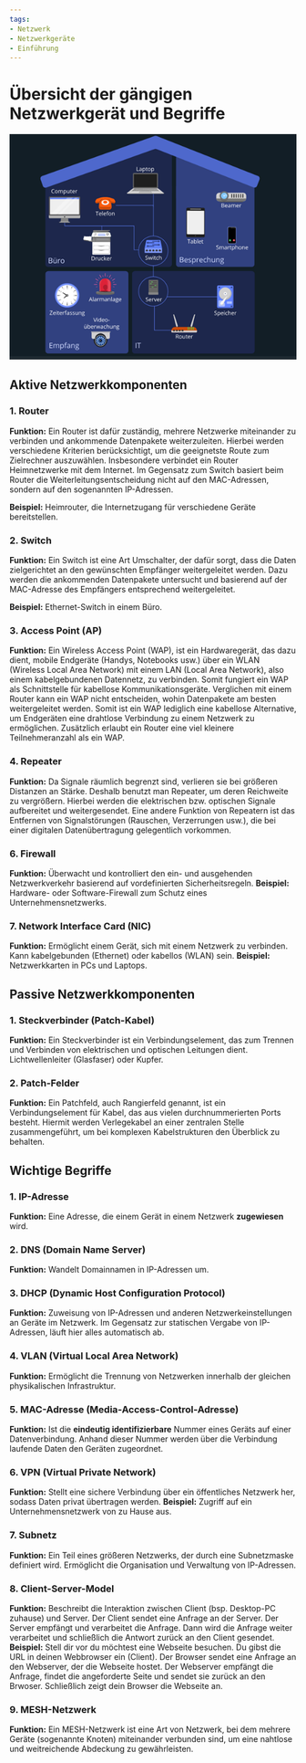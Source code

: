 ```yaml
---
tags:
- Netzwerk
- Netzwerkgeräte
- Einführung
---
```


# Übersicht der gängigen Netzwerkgerät und Begriffe 

![Netzwerk](images/Bild1.png)

## Aktive Netzwerkkomponenten
### 1. Router
**Funktion:** Ein Router ist dafür zuständig, mehrere Netzwerke miteinander zu verbinden und ankommende Datenpakete weiterzuleiten. 
Hierbei werden verschiedene Kriterien berücksichtigt, um die geeignetste Route zum Zielrechner auszuwählen.
Insbesondere verbindet ein Router Heimnetzwerke mit dem Internet.
Im Gegensatz zum Switch basiert beim Router die Weiterleitungsentscheidung nicht auf den MAC-Adressen, sondern auf den sogenannten IP-Adressen.

**Beispiel:** Heimrouter, die Internetzugang für verschiedene Geräte bereitstellen.

### 2. Switch
**Funktion:** Ein Switch ist eine Art Umschalter, der dafür sorgt, dass die Daten zielgerichtet an den gewünschten Empfänger weitergeleitet werden. 
Dazu werden die ankommenden Datenpakete untersucht und basierend auf der MAC-Adresse des Empfängers entsprechend weitergeleitet.

**Beispiel:** Ethernet-Switch in einem Büro.

### 3. Access Point (AP)
**Funktion:** Ein Wireless Access Point (WAP), ist ein Hardwaregerät, das dazu dient, mobile Endgeräte (Handys, Notebooks usw.) über ein WLAN (Wireless Local Area Network) 
mit einem LAN (Local Area Network), also einem kabelgebundenen Datennetz, zu verbinden. Somit fungiert ein WAP als Schnittstelle für kabellose Kommunikationsgeräte.
Verglichen mit einem Router kann ein WAP nicht entscheiden, wohin Datenpakete am besten weitergeleitet werden. Somit ist ein WAP lediglich eine kabellose Alternative, 
um Endgeräten eine drahtlose Verbindung zu einem Netzwerk zu ermöglichen. Zusätzlich erlaubt ein Router eine viel kleinere Teilnehmeranzahl als ein WAP.

### 4. Repeater
**Funktion:** Da Signale räumlich begrenzt sind, verlieren sie bei größeren Distanzen an Stärke. Deshalb benutzt man Repeater, um deren Reichweite zu vergrößern. 
Hierbei werden die elektrischen bzw. optischen Signale aufbereitet und weitergesendet.
Eine andere Funktion von Repeatern ist das Entfernen von Signalstörungen (Rauschen, Verzerrungen usw.), die bei einer digitalen Datenübertragung gelegentlich vorkommen.

### 6. Firewall
**Funktion:** Überwacht und kontrolliert den ein- und ausgehenden Netzwerkverkehr basierend auf vordefinierten Sicherheitsregeln.
**Beispiel:** Hardware- oder Software-Firewall zum Schutz eines Unternehmensnetzwerks.

### 7. Network Interface Card (NIC)
**Funktion:** Ermöglicht einem Gerät, sich mit einem Netzwerk zu verbinden. Kann kabelgebunden (Ethernet) oder kabellos (WLAN) sein.
**Beispiel:** Netzwerkkarten in PCs und Laptops.

## Passive Netzwerkkomponenten
### 1. Steckverbinder (Patch-Kabel)
**Funktion:** Ein Steckverbinder ist ein Verbindungselement, das zum Trennen und Verbinden von elektrischen und optischen Leitungen dient. Lichtwellenleiter (Glasfaser) oder Kupfer.

### 2. Patch-Felder
**Funktion:** Ein Patchfeld, auch Rangierfeld genannt, ist ein Verbindungselement für Kabel, das aus vielen durchnummerierten Ports besteht. 
Hiermit werden Verlegekabel an einer zentralen Stelle zusammengeführt, um bei komplexen Kabelstrukturen den Überblick zu behalten.

## Wichtige Begriffe
### 1. IP-Adresse
**Funktion:** Eine Adresse, die einem Gerät in einem Netzwerk **zugewiesen** wird.

### 2. DNS (Domain Name Server)
**Funktion:** Wandelt Domainnamen in IP-Adressen um.

### 3. DHCP (Dynamic Host Configuration Protocol)
**Funktion:** Zuweisung von IP-Adressen und anderen Netzwerkeinstellungen an Geräte im Netzwerk. Im Gegensatz zur statischen Vergabe von IP-Adressen, läuft hier alles automatisch ab.

### 4. VLAN (Virtual Local Area Network)
**Funktion:** Ermöglicht die Trennung von Netzwerken innerhalb der gleichen physikalischen Infrastruktur.

### 5. MAC-Adresse (Media-Access-Control-Adresse)
**Funktion:** Ist die **eindeutig identifizierbare** Nummer eines Geräts auf einer Datenverbindung. Anhand dieser Nummer werden über die Verbindung laufende Daten den Geräten zugeordnet.

### 6. VPN (Virtual Private Network)
**Funktion:** Stellt eine sichere Verbindung über ein öffentliches Netzwerk her, sodass Daten privat übertragen werden.
**Beispiel:** Zugriff auf ein Unternehmensnetzwerk von zu Hause aus.

### 7. Subnetz
**Funktion:** Ein Teil eines größeren Netzwerks, der durch eine Subnetzmaske definiert wird. Ermöglicht die Organisation und Verwaltung von IP-Adressen.

### 8. Client-Server-Model
**Funktion:** Beschreibt die Interaktion zwischen Client (bsp. Desktop-PC zuhause) und Server. Der Client sendet eine Anfrage an der Server. Der Server empfängt und verarbeitet die Anfrage. Dann wird die Anfrage weiter verarbeitet und schließlich die Antwort 
zurück an den Client gesendet.
**Beispiel:** Stell dir vor du möchtest eine Webseite besuchen. Du gibst die URL in deinen Webbrowser ein (Client). Der Browser sendet eine Anfrage an den Webserver, der die Webseite hostet. Der Webserver empfängt die Anfrage, findet die angeforderte Seite und sendet sie zurück an den Brwoser. Schließlich zeigt dein Browser die Webseite an.

### 9. MESH-Netzwerk
**Funktion:** Ein MESH-Netzwerk ist eine Art von Netzwerk, bei dem mehrere Geräte (sogenannte Knoten) miteinander verbunden sind, um eine nahtlose und weitreichende Abdeckung zu gewährleisten.


